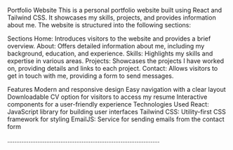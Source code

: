 Portfolio Website
This is a personal portfolio website built using React and Tailwind CSS. It showcases my skills, projects, and provides information about me. The website is structured into the following sections:

Sections
Home: Introduces visitors to the website and provides a brief overview.
About: Offers detailed information about me, including my background, education, and experience.
Skills: Highlights my skills and expertise in various areas.
Projects: Showcases the projects I have worked on, providing details and links to each project.
Contact: Allows visitors to get in touch with me, providing a form to send messages.

Features
Modern and responsive design
Easy navigation with a clear layout
Downloadable CV option for visitors to access my resume
Interactive components for a user-friendly experience
Technologies Used
React: JavaScript library for building user interfaces
Tailwind CSS: Utility-first CSS framework for styling
EmailJS: Service for sending emails from the contact form

......................................................................................
